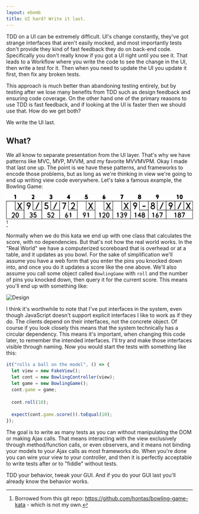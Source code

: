 ```yaml
---
layout: ebomb
title: UI hard? Write it last.
---
```


TDD on a UI can be extremely difficult. UI's change constantly, they've got strange interfaces that aren't easily mocked, and most importantly tests don't provide they kind of fast feedback they do on back-end code. Specifically you don't really know if you got a UI right until you see it. That leads to a Workflow where you write the code to see the change in the UI, then write a test for it. Then when you need to update the UI you update it first, then fix any broken tests.

This approach is much better than abandoning testing entirely, but by testing after we lose many benefits from TDD such as design feedback and ensuring code coverage. On the other hand one of the primary reasons to use TDD is fast feedback, and if looking at the UI is faster then we should use that. How do we get both?

We write the UI last.

## What?

We all know to separate presentation from the UI layer. That's why we have patterns like MVC, MVP, MVVM, and my favorite MVVMVPM. Okay I made that last one up. The point is we have these patterns, and frameworks to encode those problems, but as long as we're thinking in view we're going to end up writing view code everywhere. Let's take a famous example, the Bowling Game:

![A Bowling Scoreboard](/images/bowling_score.png)[^1]

Normally when we do this kata we end up with one class that calculates the score, with no dependencies. But that's not how the real world works. In the "Real World" we have a computerized scoreboard that is overhead or at a table, and it updates as you bowl. For the sake of simplification we'll assume you have a web form that you enter the pins you knocked down into, and once you do it updates a score like the one above. We'll also assume you call some object called `BowlingGame` with `roll` and the number of pins you knocked down, then query it for the current score. This means you'll end up with something like:

![Design](http://yuml.me/d4b32daa)

I think it's worthwhile to note that I've put interfaces in the system, even though JavaScript doesn't support explicit interfaces I like to work as if they do. The clients depend on their interfaces, not the concrete object. Of course if you look closely this means that the system technically has a circular dependency. This means it's important, when changing this code later, to remember the intended interfaces. I'll try and make those interfaces visible through naming. Now you would start the tests with something like this:

```javascript
it("rolls a ball on the model", () => {
  let view = new FakeView();
  let cont = new BowlingController(view);
  let game = new BowlingGame();
  cont.game = game;

  cont.roll(10);

  expect(cont.game.score()).toEqual(10);
});
```

The goal is to write as many tests as you can without manipulating the DOM or making Ajax calls. That means interacting with the view exclusively through method/function calls, or even observers, and it means not binding your models to your Ajax calls as most frameworks do. When you're done you can wire your view to your controller, and then it is perfectly acceptable to write tests after or to "fiddle" without tests.

TDD your behavior, tweak your GUI. And if you do your GUI last you'll already know the behavior works.

[^1]: Borrowed from this git repo: https://github.com/hontas/bowling-game-kata - which is not my own.
